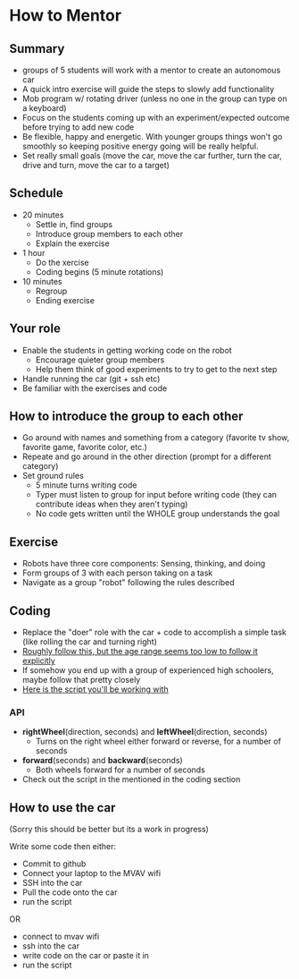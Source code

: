 # How to Mentor

## Summary
- groups of 5 students will work with a mentor to create an autonomous car
- A quick intro exercise will guide the steps to slowly add functionality
- Mob program w/ rotating driver (unless no one in the group can type on a keyboard)
- Focus on the students coming up with an experiment/expected outcome before trying to add new code
- Be flexible, happy and energetic. With younger groups things won't go smoothly so keeping positive energy going will be really helpful.
- Set really small goals (move the car, move the car further, turn the car, drive and turn, move the car to a target)

## Schedule
- 20 minutes
  - Settle in, find groups
  - Introduce group members to each other
  - Explain the exercise
- 1 hour
  - Do the xercise
  - Coding begins (5 minute rotations)
- 10 minutes
  - Regroup
  - Ending exercise
  
## Your role
- Enable the students in getting working code on the robot
  - Encourage quieter group members
  - Help them think of good experiments to try to get to the next step
- Handle running the car (git + ssh etc)
- Be familiar with the exercises and code
  
## How to introduce the group to each other
- Go around with names and something from a category (favorite tv show, favorite game, favorite color, etc.)
- Repeate and go around in the other direction (prompt for a different category)
- Set ground rules
  - 5 minute turns writing code
  - Typer must listen to group for input before writing code (they can contribute ideas when they aren't typing)
  - No code gets written until the WHOLE group understands the goal

## Exercise
- Robots have three core components: Sensing, thinking, and doing
- Form groups of 3 with each person taking on a task
- Navigate as a group "robot" following the rules described

## Coding
- Replace the "doer" role with the car + code to accomplish a simple task (like rolling the car and turning right)
- [Roughly follow this, but the age range seems too low to follow it explicitly](https://github.com/sturzl/mvavlabs/blob/master/labs/The%20Three%20Components%20of%20an%20Autonomous%20Robot.md)
- If somehow you end up with a group of experienced high schoolers, maybe follow that pretty closely
- [Here is the script you'll be working with](https://github.com/MVAV/car1/blob/master/car_script.py)

### API
- **rightWheel**(direction, seconds)  and **leftWheel**(direction, seconds)
  - Turns on the right wheel either forward or reverse, for a number of seconds
- **forward**(seconds) and **backward**(seconds)
  - Both wheels forward for a number of seconds
- Check out the script in the mentioned in the coding section

## How to use the car

(Sorry this should be better but its a work in progress)

Write some code then either:

- Commit to github
- Connect your laptop to the MVAV wifi
- SSH into the car
- Pull the code onto the car
- run the script
  
OR

  - connect to mvav wifi
  - ssh into the car
  - write code on the car or paste it in
  - run the script

